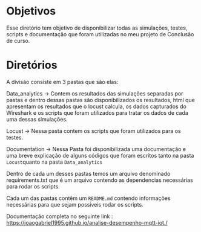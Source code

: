 # Objetivos

Esse diretório tem objetivo de disponibilizar todas as simulações, testes, scripts e documentação que foram utilizadas no meu projeto de Conclusão de curso.

# Diretórios

A divisão consiste em 3 pastas que são elas:

Data_analytics -> Contem os resultados das simulações separadas por pastas e dentro dessas pastas são disponibilizados os resultados, html que apresentam os resultados que o locust calcula, os dados capturados do Wireshark e os scripts que foram utilizados para tratar os dados de cada uma dessas simulações.

Locust -> Nessa pasta contem os scripts que foram utilizados para os testes.

Documentation -> Nessa Pasta foi disponibilizada uma documentação e uma breve explicação de alguns códigos que foram escritos tanto na pasta `Locust`quanto na pasta `Data_analytics`

Dentro de cada um desses pastas temos um arquivo denominado requirements.txt que é um arquivo contendo as dependencias necessárias para rodar os scripts.

Cada um das pastas contêm um `README.md` contendo informações necessárias para que sejam possiveis rodar os scripts.


Documentação completa no seguinte link : https://joaogabriel1995.github.io/analise-desempenho-mqtt-iot./

